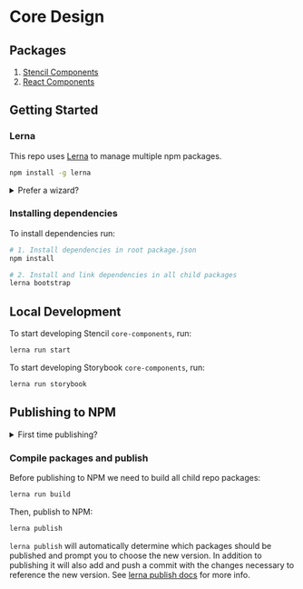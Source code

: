 # Core Design

## Packages

1. [Stencil Components](./packages/components)
1. [React Components](./packages/components-react)

## Getting Started

### Lerna

This repo uses [Lerna](https://github.com/lerna/lerna) to manage multiple npm packages.

```bash
npm install -g lerna
```

<details>
  <summary>Prefer a wizard?</summary>

Install [lerna-wizard](https://github.com/webuniverseio/lerna-wizard) for a more helpful and visual cli experience.

```bash
npm install -g lerna-wizard
```

</details>

### Installing dependencies

To install dependencies run:

```bash
# 1. Install dependencies in root package.json
npm install

# 2. Install and link dependencies in all child packages
lerna bootstrap
```

## Local Development

To start developing Stencil `core-components`, run:

```bash
lerna run start
```

To start developing Storybook `core-components`, run:

```bash
lerna run storybook
```

## Publishing to NPM

<details>
  <summary>First time publishing?</summary>

1. Make sure you have an [NPM account](https://www.npmjs.com/login) with access to the `@core-design` packages.
1. Make sure you are logged in to npm on the terminal with:

```bash
npm login
```

</details>

### Compile packages and publish

Before publishing to NPM we need to build all child repo packages:

```bash
lerna run build
```

Then, publish to NPM:

```bash
lerna publish
```

`lerna publish` will automatically determine which packages should be published and prompt you to choose the new version. In addition to publishing it will also add and push a commit with the changes necessary to reference the new version. See [lerna publish docs](https://github.com/lerna/lerna/tree/master/commands/publish#readme) for more info.
